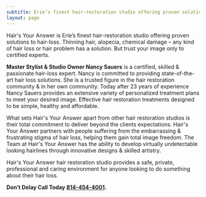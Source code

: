 ```yaml
---
subtitle: Erie’s finest hair-restoration studio offering proven solutions to hair-loss
layout: page
---
```


Hair's Your Answer is Erie’s finest hair-restoration studio offering proven solutions to hair-loss. Thinning hair, alopecia, chemical damage – any kind of hair loss or hair problem has a solution. But trust your image only to certified experts.

**Master Stylist & Studio Owner Nancy Sauers** is a certified, skilled & passionate hair-loss expert. Nancy is committed to providing state-of-the-art hair loss solutions. She is a trusted figure in the hair restoration community & in her own community. Today after 23 years of experience Nancy Sauers provides an extensive variety of personalized treatment plans to meet your desired image. Effective hair restoration treatments designed to be simple, healthy and affordable.

What sets Hair's Your Answer apart from other hair restoration studios is their total commitment to deliver beyond the clients expectations. Hair's Your Answer partners with people suffering from the embarrassing & frustrating stigma of hair loss, helping them gain total image freedom. The Team at Hair's Your Answer has the ability to develop virtually undetectable looking hairlines through innovative designs & skilled artistry.

Hair's Your Answer hair restoration studio provides a safe, private, professional and caring environment for anyone looking to do something about their hair loss.

**Don’t Delay Call Today [814-454-4001](tel:814-454-4001).**
